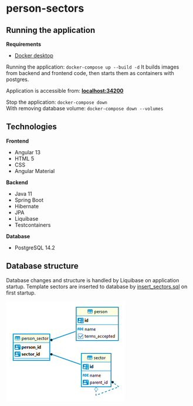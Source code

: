 # person-sectors

## Running the application

**Requirements**
- [Docker desktop](https://www.docker.com/products/docker-desktop)

Running the application: `docker-compose up --build -d`
It builds images from backend and frontend code, then starts them as containers with postgres.

Application is accessible from: [**localhost:34200**](http://localhost:34200)

Stop the application: `docker-compose down` <br> With removing database volume: `docker-compose down --volumes`

## Technologies

**Frontend**
- Angular 13
- HTML 5
- CSS
- Angular Material

**Backend**
- Java 11
- Spring Boot
- Hibernate
- JPA
- Liquibase
- Testcontainers

**Database**
- PostgreSQL 14.2



## Database structure

Database changes and structure is handled by Liquibase on application startup. Template sectors are inserted to database by [insert_sectors.sql](./backend/src/main/resources/db/insert_sectors.sql) on first startup.

![Database structure](./docs/db_structure.PNG?raw=true)
